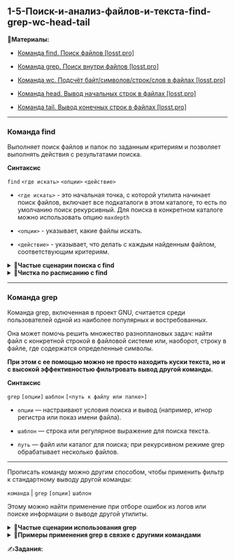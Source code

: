 ## 1-5-Поиск-и-анализ-файлов-и-текста-find-grep-wc-head-tail

📗**Материалы:**

- [Команда find. Поиск файлов [losst.pro]](https://losst.pro/komanda-find-v-linux)

- [Команда grep. Поиск внутри файлов [losst.pro]](https://losst.pro/gerp-poisk-vnutri-fajlov-v-linux)

- [Команда wc. Подсчёт байт/символов/строк/слов в файлах [losst.pro]](https://losst.pro/komanda-wc-v-linux)

- [Команда head. Вывод начальных строк в файлах [losst.pro]](https://losst.pro/komanda-head-linux)

- [Команда tail. Вывод конечных строк в файлах [losst.pro]](https://losst.pro/komanda-tail-linux)

---

### Команда find

Выполняет поиск файлов и папок по заданным критериям и позволяет выполнять действия с результатами поиска. 

**Синтаксис**

`find` `<где искать>` `<опции>` `<действие>`

- `<где искать>` - это начальная точка, с которой утилита начинает поиск файлов, включает все подкаталоги в этом каталоге, то есть по умолчанию поиск рекурсивный. Для поиска в конкретном каталоге можно использовать опцию `maxdepth`

- `<опции>` - указывает, какие файлы искать.

- `<действие>` - указывает, что делать с каждым найденным файлом, соответствующим критериям.

<details>
<summary><b>🔑Частые сценарии поиска с find</b></summary>

---

`-name / -iname` — поиск по имени (с учётом/без учёта регистра)

```bash
find /var/log -name "*.log"
find . -iname "readme*"
```

`-type` - тип объекта поиска. Возможные варианты: `f` — файл; `d` — каталог; `l` — ссылка; `p` — pipe; `s` — сокет.

```bash
find /etc -type d -name "nginx"
find . -type f -name "*.sh"
```

`-size` — поиск по размеру

```bash
find /home -type f -size +100M     # больше 100 МБ
find /var -type f -size -10k      # меньше 10 КБ
```

`-mtime / -mmin` — поиск по времени изменения

```bash
find /tmp -type f -mtime +7        # старше 7 дней
find . -type f -mmin -30           # изменён за последние 30 минут
```

`-user / -group` — поиск по владельцу или группе

```bash
find /var/www -user nginx
find /srv -group developers
```

`-perm` — поиск по правам доступа

```bash
find / -perm 777 -type f           # небезопасные файлы
find /usr/bin -perm /4000          # setuid-файлы
```

`-maxdepth` — ограничение глубины поиска

```bash
find . -maxdepth 1 -type f
```

`-prune` — исключение каталогов

```bash
find . -path "./venv" -prune -o -name "*.py" -print
```

`-empty` — поиск пустых файлов/директорий

```bash
find . -type f -empty
find . -type d -empty
```

`-delete` — сразу удалить найденное

```bash
find /tmp -type f -empty -delete
```

`-exec … {} \;` — выполнить команду над найденным.

```bash
find . -name "*.log" -exec gzip {} \;
find /etc -name "*.conf" -exec grep "listen" {} \;
```
</details>

<details>
<summary><b>🔑Чистка по расписанию с find</b></summary>

---

Команду `find` удобно использовать для автоматического удаления устаревших файлов.

Открываем на редактирование задания cron: `crontab -e`

И добавляем:

```bash
0 0 * * * /bin/find /tmp -mtime +14 -exec rm {} \;
```

в данном примере мы удаляем все файлы и папки из каталога `/tmp`, которые старше `14 дней`. Задание запускается `каждый день в 00:00`.
</details>


---

### Команда grep

Команда grep, включенная в проект GNU, считается среди пользователей одной из наиболее популярных и востребованных.

Она может помочь решить множество разноплановых задач: найти файл с конкретной строкой в файловой системе или, наоборот, строку в файле, где содержатся определенные символы.

**При этом с ее помощью можно не просто находить куски текста, но и с высокой эффективностью фильтровать вывод другой команды.**

**Синтаксис**

`grep` `[опции]` `шаблон` `[<путь к файлу или папке>]`

- `опции` — настраивают условия поиска и вывод (например, игнор регистра или показ имени файла).

- `шаблон` — строка или регулярное выражение для поиска текста.

- `путь` — файл или каталог для поиска; при рекурсивном режиме grep обрабатывает несколько файлов.

---

Прописать команду можно другим способом, чтобы применить фильтр к стандартному выводу другой команды:

`команда` | `grep` `[опции]` `шаблон`

Этому можно найти применение при отборе ошибок из логов или поиске информации о выводе другой утилиты.

<details>
<summary><b>🔎Частые сценарии использования grep</b></summary>

---

**Поиск слова в одном файле:**

```bash
grep "ERROR" /var/log/syslog
```

**Игнор регистра:**

```bash
grep -i "warning" /var/log/messages
```

**Рекурсивный поиск в каталоге:**

```bash
grep -r "TODO" ~/projects
```

**Показ номеров строк с совпадением:**

```bash
grep -n "main" app.c
```

**Подсчёт количества совпадений:**

```bash
grep -c "failed" /var/log/auth.log
```

**Вывод только совпавшей части строки:**

```bash
grep -o "https\?://[a-zA-Z0-9./]*" file.txt
```

**Исключение строк по шаблону:**

```bash
grep -v "DEBUG" app.log
```

**Поиск только целых слов:**

```bash
grep -w "cat" animals.txt
```

**Поиск с регулярными выражениями:**

```bash
grep -E "[0-9]{3}-[0-9]{2}-[0-9]{2}" data.txt
```

**Подсветка совпадений:**

```bash
grep --color=auto "ERROR" server.log
```

**Вывод только имён файлов с совпадениями:**

```bash
grep -l "pattern" *.txt
```
</details>

<details>
<summary><b>🔎Примеры применения grep в связке с другими командами</b></summary>

---

**Фильтрация вывода `dmesg` (системные сообщения ядра):**

```bash
dmesg | grep -i "usb"
```

Ищет все сообщения про USB, игнорируя регистр.

**Отбор ошибок из логов с `tail`:**

```bash
tail -f /var/log/syslog | grep "ERROR"
```

Показывает новые строки с ошибками в реальном времени.

**Поиск процессов через `ps`:**

```bash
ps aux | grep nginx
```

Ищет процессы с именем `nginx`

**Фильтрация списка файлов с `ls`:**

```bash
ls -l /var/log | grep ".log"
```

Выводит только лог-файлы.

**Подсчёт количества совпадений через `wc`:**

```bash
grep -r "TODO" ~/projects | wc -l
```

Считает, сколько раз встречается шаблон во всех файлах.

**Комбинация с `sort` и `uniq` для подсчёта уникальных строк:**

```bash
cat file.txt | grep "ERROR" | sort | uniq -c
```

Выводит сколько раз каждая уникальная строка с “ERROR” встречается.

**Фильтрация вывода `journalctl`:**

```bash
journalctl -u nginx.service | grep "fail"
```

Ищет ошибки в логах конкретного сервиса.

</details>

✍️**Задания:**